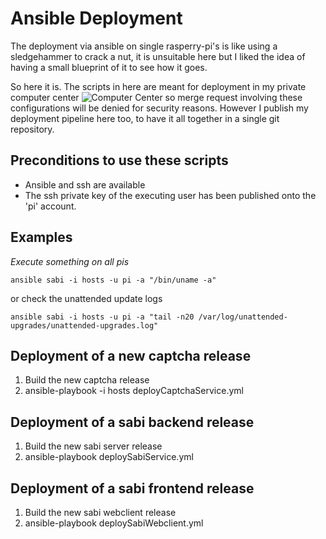# Ansible Deployment

The deployment via ansible on single rasperry-pi's is like using a sledgehammer to crack a nut,
it is unsuitable here but I liked the idea of having a small blueprint of it to see how it goes.

So here it is. The scripts in here are meant for deployment in my private computer center ![Computer Center](https://github.com/StefanSchubert/sabi/raw/master/sabi-server/UML/7_DeploymentView/SabiRZ.png)
so merge request involving these configurations will be denied for security reasons.
However I publish my deployment pipeline here too, to have it all together in a single git
repository.

## Preconditions to use these scripts

* Ansible and ssh are available
* The ssh private key of the executing user has been published onto the 'pi' account.

## Examples

_Execute something on all pis_

	ansible sabi -i hosts -u pi -a "/bin/uname -a"

or check the unattended update logs

	ansible sabi -i hosts -u pi -a "tail -n20 /var/log/unattended-upgrades/unattended-upgrades.log"


## Deployment of a new captcha release

1) Build the new captcha release
2) ansible-playbook -i hosts deployCaptchaService.yml

## Deployment of a sabi backend release

1) Build the new sabi server release
2) ansible-playbook deploySabiService.yml

## Deployment of a sabi frontend release

1) Build the new sabi webclient release
2) ansible-playbook deploySabiWebclient.yml